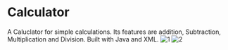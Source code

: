 # Calculator
A Caluclator for simple calculations.
Its features are addition, Subtraction, Multiplication  and Division. 
Built with Java and XML.
![1](https://user-images.githubusercontent.com/69250764/104881127-c7f2cd00-5986-11eb-8659-e13355f9ad53.jpg)
![2](https://user-images.githubusercontent.com/69250764/104881189-e1941480-5986-11eb-9903-4f406e8d4823.jpg)

